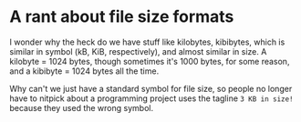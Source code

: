 # A rant about file size formats

I wonder why the heck do we have stuff like kilobytes, kibibytes, which is similar in symbol (kB, KiB, respectively), and almost similar in size. A kilobyte = 1024 bytes, though sometimes it's 1000 bytes, for some reason, and a kibibyte = 1024 bytes all the time.

Why can't we just have a standard symbol for file size, so people no longer have to nitpick about a programming project uses the tagline `3 KB in size!` because they used the wrong symbol.